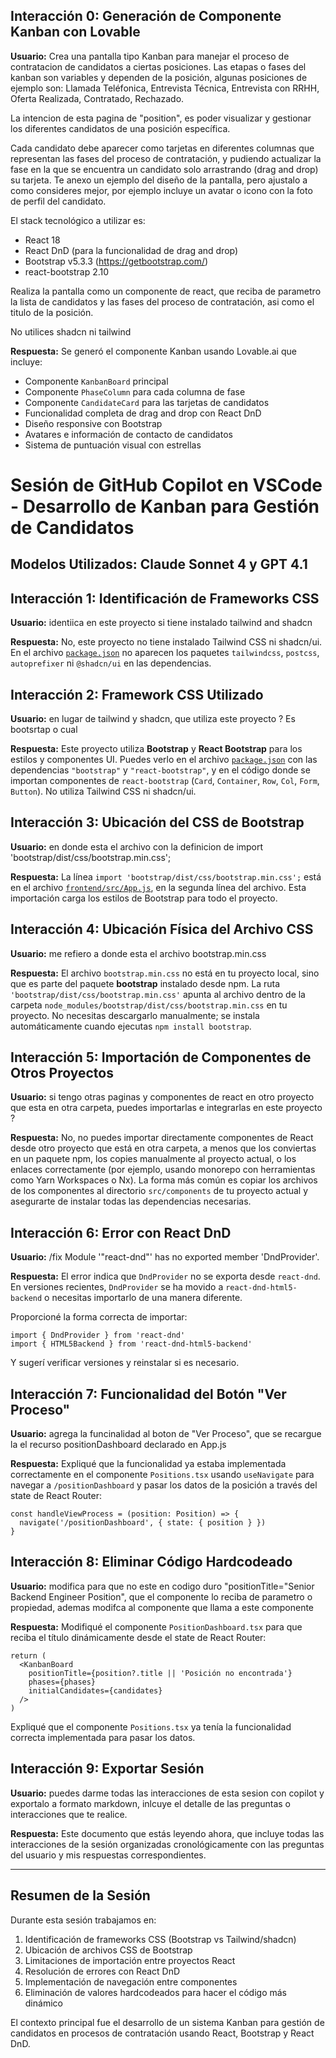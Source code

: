## Interacción 0: Generación de Componente Kanban con Lovable

**Usuario:** Crea una pantalla tipo Kanban para manejar el proceso de contratacion de candidatos a ciertas posiciones. Las etapas o fases del kanban son variables y dependen de la posición, algunas posiciones de ejemplo son: Llamada Teléfonica, Entrevista Técnica, Entrevista con RRHH, Oferta Realizada, Contratado, Rechazado.

La intencion de esta pagina de "position", es poder visualizar y gestionar los diferentes candidatos de una posición específica.

Cada candidato debe aparecer como tarjetas en diferentes columnas que representan las fases del proceso de contratación, y pudiendo actualizar la fase en la que se encuentra un candidato solo arrastrando (drag and drop) su tarjeta. Te anexo un ejemplo del diseño de la pantalla, pero ajustalo a como consideres mejor, por ejemplo incluye un avatar o icono con la foto de perfil del candidato.

El stack tecnológico a utilizar es:

- React 18
- React DnD (para la funcionalidad de drag and drop)
- Bootstrap v5.3.3 (https://getbootstrap.com/)
- react-bootstrap 2.10

Realiza la pantalla como un componente de react, que reciba de parametro la lista de candidatos y las fases del proceso de contratación, asi como el titulo de la posición.

No utilices shadcn ni tailwind

**Respuesta:** Se generó el componente Kanban usando Lovable.ai que incluye:

- Componente `KanbanBoard` principal
- Componente `PhaseColumn` para cada columna de fase
- Componente `CandidateCard` para las tarjetas de candidatos
- Funcionalidad completa de drag and drop con React DnD
- Diseño responsive con Bootstrap
- Avatares e información de contacto de candidatos
- Sistema de puntuación visual con estrellas

# Sesión de GitHub Copilot en VSCode - Desarrollo de Kanban para Gestión de Candidatos

## Modelos Utilizados: Claude Sonnet 4 y GPT 4.1

## Interacción 1: Identificación de Frameworks CSS

**Usuario:** identiica en este proyecto si tiene instalado tailwind and shadcn

**Respuesta:** No, este proyecto no tiene instalado Tailwind CSS ni shadcn/ui. En el archivo [`package.json`](package.json) no aparecen los paquetes `tailwindcss`, `postcss`, `autoprefixer` ni `@shadcn/ui` en las dependencias.

## Interacción 2: Framework CSS Utilizado

**Usuario:** en lugar de tailwind y shadcn, que utiliza este proyecto ? Es bootsrtap o cual

**Respuesta:** Este proyecto utiliza **Bootstrap** y **React Bootstrap** para los estilos y componentes UI. Puedes verlo en el archivo [`package.json`](package.json) con las dependencias `"bootstrap"` y `"react-bootstrap"`, y en el código donde se importan componentes de `react-bootstrap` (`Card`, `Container`, `Row`, `Col`, `Form`, `Button`). No utiliza Tailwind CSS ni shadcn/ui.

## Interacción 3: Ubicación del CSS de Bootstrap

**Usuario:** en donde esta el archivo con la definicion de import 'bootstrap/dist/css/bootstrap.min.css';

**Respuesta:** La línea `import 'bootstrap/dist/css/bootstrap.min.css';` está en el archivo [`frontend/src/App.js`](frontend/src/App.js), en la segunda línea del archivo. Esta importación carga los estilos de Bootstrap para todo el proyecto.

## Interacción 4: Ubicación Física del Archivo CSS

**Usuario:** me refiero a donde esta el archivo bootstrap.min.css

**Respuesta:** El archivo `bootstrap.min.css` no está en tu proyecto local, sino que es parte del paquete **bootstrap** instalado desde npm. La ruta `'bootstrap/dist/css/bootstrap.min.css'` apunta al archivo dentro de la carpeta `node_modules/bootstrap/dist/css/bootstrap.min.css` en tu proyecto. No necesitas descargarlo manualmente; se instala automáticamente cuando ejecutas `npm install bootstrap`.

## Interacción 5: Importación de Componentes de Otros Proyectos

**Usuario:** si tengo otras paginas y componentes de react en otro proyecto que esta en otra carpeta, puedes importarlas e integrarlas en este proyecto ?

**Respuesta:** No, no puedes importar directamente componentes de React desde otro proyecto que está en otra carpeta, a menos que los conviertas en un paquete npm, los copies manualmente al proyecto actual, o los enlaces correctamente (por ejemplo, usando monorepo con herramientas como Yarn Workspaces o Nx). La forma más común es copiar los archivos de los componentes al directorio `src/components` de tu proyecto actual y asegurarte de instalar todas las dependencias necesarias.

## Interacción 6: Error con React DnD

**Usuario:** /fix Module '"react-dnd"' has no exported member 'DndProvider'.

**Respuesta:** El error indica que `DndProvider` no se exporta desde `react-dnd`. En versiones recientes, `DndProvider` se ha movido a `react-dnd-html5-backend` o necesitas importarlo de una manera diferente.

Proporcioné la forma correcta de importar:

```tsx
import { DndProvider } from 'react-dnd'
import { HTML5Backend } from 'react-dnd-html5-backend'
```

Y sugerí verificar versiones y reinstalar si es necesario.

## Interacción 7: Funcionalidad del Botón "Ver Proceso"

**Usuario:** agrega la funcinalidad al boton de "Ver Proceso", que se recargue la el recurso positionDashboard declarado en App.js

**Respuesta:** Expliqué que la funcionalidad ya estaba implementada correctamente en el componente `Positions.tsx` usando `useNavigate` para navegar a `/positionDashboard` y pasar los datos de la posición a través del state de React Router:

```tsx
const handleViewProcess = (position: Position) => {
  navigate('/positionDashboard', { state: { position } })
}
```

## Interacción 8: Eliminar Código Hardcodeado

**Usuario:** modifica para que no este en codigo duro "positionTitle="Senior Backend Engineer Position", que el componente lo reciba de parametro o propiedad, ademas modifca al componente que llama a este componente

**Respuesta:** Modifiqué el componente `PositionDashboard.tsx` para que reciba el título dinámicamente desde el state de React Router:

```tsx
return (
  <KanbanBoard
    positionTitle={position?.title || 'Posición no encontrada'}
    phases={phases}
    initialCandidates={candidates}
  />
)
```

Expliqué que el componente `Positions.tsx` ya tenía la funcionalidad correcta implementada para pasar los datos.

## Interacción 9: Exportar Sesión

**Usuario:** puedes darme todas las interacciones de esta sesion con copilot y exportalo a formato markdown, inlcuye el detalle de las preguntas o interacciones que te realice.

**Respuesta:** Este documento que estás leyendo ahora, que incluye todas las interacciones de la sesión organizadas cronológicamente con las preguntas del usuario y mis respuestas correspondientes.

---

## Resumen de la Sesión

Durante esta sesión trabajamos en:

1. Identificación de frameworks CSS (Bootstrap vs Tailwind/shadcn)
2. Ubicación de archivos CSS de Bootstrap
3. Limitaciones de importación entre proyectos React
4. Resolución de errores con React DnD
5. Implementación de navegación entre componentes
6. Eliminación de valores hardcodeados para hacer el código más dinámico

El contexto principal fue el desarrollo de un sistema Kanban para gestión de candidatos en procesos de contratación usando React, Bootstrap y React DnD.
